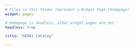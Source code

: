 ```yaml
---
# Files in this folder represent a Widget Page (homepage)
widget: pages

# Homepage is headless, other widget pages are not.
headless: true

title: "GEOAI Catalog"

---
```



